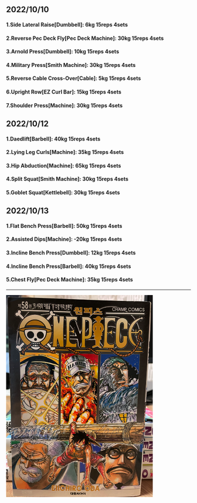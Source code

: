 ## 2022/10/10
#### 1.Side Lateral Raise\[Dumbbell\]: 6kg 15reps 4sets
#### 2.Reverse Pec Deck Fly\[Pec Deck Machine\]: 30kg 15reps 4sets
#### 3.Arnold Press\[Dumbbell\]: 10kg 15reps 4sets
#### 4.Military Press\[Smith Machine\]: 30kg 15reps 4sets
#### 5.Reverse Cable Cross-Over\[Cable\]: 5kg 15reps 4sets
#### 6.Upright Row\[EZ Curl Bar\]: 15kg 15reps 4sets
#### 7.Shoulder Press\[Machine\]: 30kg 15reps 4sets

## 2022/10/12
#### 1.Daedlift\[Barbell\]: 40kg 15reps 4sets
#### 2.Lying Leg Curls\[Machine\]: 35kg 15reps 4sets
#### 3.Hip Abduction\[Machine\]: 65kg 15reps 4sets
#### 4.Split Squat\[Smith Machine\]: 30kg 15reps 4sets
#### 5.Goblet Squat\[Kettlebell\]: 30kg 15reps 4sets

## 2022/10/13
#### 1.Flat Bench Press\[Barbell\]: 50kg 15reps 4sets
#### 2.Assisted Dips\[Machine\]: -20kg 15reps 4sets
#### 3.Incline Bench Press\[Dumbbell\]: 12kg 15reps 4sets
#### 4.Incline Bench Press\[Barbell\]: 40kg 15reps 4sets
#### 5.Chest Fly\[Pec Deck Machine\]: 35kg 15reps 4sets

---

<img src='../_resources/__058.png' width='400px' />
